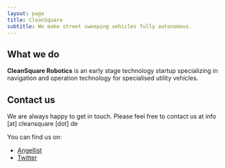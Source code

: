 ```yaml
---
layout: page
title: CleanSquare
subtitle: We make street sweeping vehicles fully autonomous.
---
```

##  What we do ## 

**CleanSquare Robotics** is an early stage technology startup specializing in navigation and operation technology for specialised utility vehicles. 

##  Contact us ## 
We are always happy to get in touch. Please feel free to contact us at info [at] cleansquare [dot] de

You can find us on:

* [Angellist](https://angel.co/cleansquare)
* [Twitter](https://twitter.com/Clean_Square)

 

